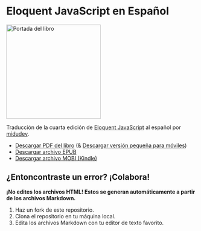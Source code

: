 # Eloquent JavaScript en Español

<a href='https://midu.link/eloquent'>
  <img alt="Portada del libro" src="https://github.com/midudev/eloquent-javascript-es/assets/1561955/727c8b2a-0a0f-4e9b-a6e1-9c1ec5765612" width="250px" />
</a>

Traducción de la cuarta edición de [Eloquent JavaScript](https://eloquentjavascript.net/) al español por [midudev](https://twitch.tv/midudev).

<ul>
  <li><a href="https://pub-97d2f14809854ff1870055724c829992.r2.dev/book.pdf">Descargar PDF del libro</a> (&amp; <a href="https://pub-97d2f14809854ff1870055724c829992.r2.dev/book_mobile.pdf">Descargar versión pequeña para
      móviles</a>)</li>
  <li><a href="https://pub-97d2f14809854ff1870055724c829992.r2.dev/book.epub">Descargar archivo EPUB</a>
  </li>
  <li><a href="https://pub-97d2f14809854ff1870055724c829992.r2.dev/book.mobi">Descargar archivo MOBI
      (Kindle)</a>
  </li>
</ul>
      
## ¿Entoncontraste un error? ¡Colabora!

**¡No edites los archivos HTML! Estos se generan automáticamente a partir de los archivos Markdown.**

1. Haz un fork de este repositorio.
2. Clona el repositorio en tu máquina local.
3. Edita los archivos Markdown con tu editor de texto favorito.

